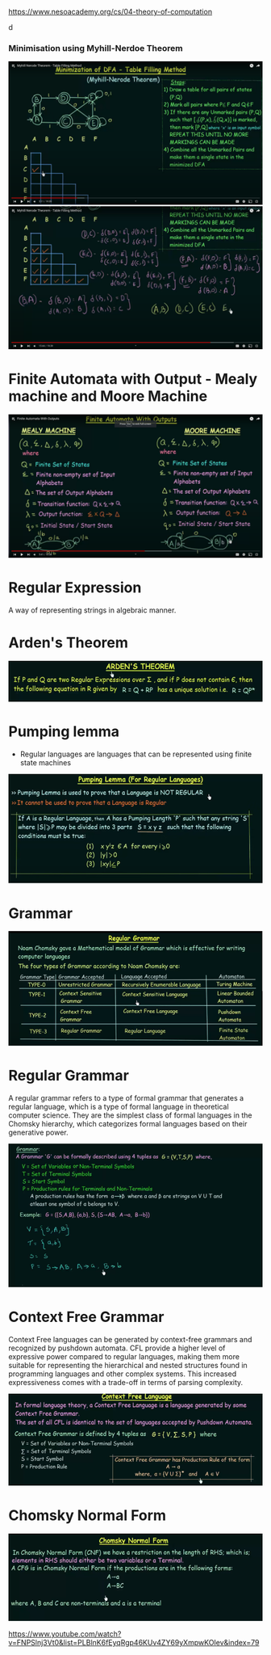 https://www.nesoacademy.org/cs/04-theory-of-computation



d


### Minimisation using Myhill-Nerdoe Theorem
![Alt text](<Screenshot from 2023-11-20 20-33-29.png>)
![Alt text](<Screenshot from 2023-11-20 20-38-32.png>) 

# Finite Automata with Output - Mealy machine and Moore Machine
![Alt text](<Screenshot from 2023-11-20 20-45-32.png>)


# Regular Expression
A way of representing strings in algebraic manner.

# Arden's Theorem
![Alt text](<Screenshot from 2023-11-25 11-08-12.png>)

# Pumping lemma
- Regular languages are languages that can be represented using finite state machines

![Alt text](<Screenshot from 2023-11-25 11-47-07.png>)


# Grammar
![Alt text](<Screenshot from 2023-11-25 12-06-44.png>)

# Regular Grammar
A regular grammar refers to a type of formal grammar that generates a regular language, which is a type of formal language in theoretical computer science. They are the simplest class of formal languages in the Chomsky hierarchy, which categorizes formal languages based on their generative power.  
 
 ![Alt text](<Screenshot from 2023-11-25 12-08-54.png>)

# Context Free Grammar

Context Free languages can be generated by context-free grammars and recognized by pushdown automata. 
CFL provide a higher level of expressive power compared to regular languages, making them more suitable for representing the hierarchical and nested structures found in programming languages and other complex systems. This increased expressiveness comes with a trade-off in terms of parsing complexity.

![Alt text](<Screenshot from 2023-11-25 12-28-31.png>)

# Chomsky Normal Form

![Alt text](<Screenshot from 2023-11-25 20-34-24.png>)

https://www.youtube.com/watch?v=FNPSlnj3Vt0&list=PLBlnK6fEyqRgp46KUv4ZY69yXmpwKOIev&index=79